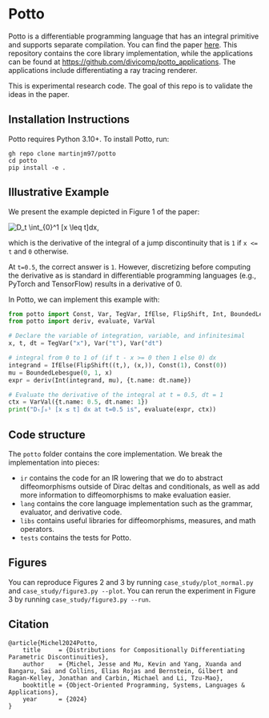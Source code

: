 # Potto
Potto is a differentiable programming language that has an integral primitive and supports separate compilation. You can find the paper [here](https://dl.acm.org/doi/10.1145/3649843). This repository contains the core library implementation, while the applications can be found at https://github.com/divicomp/potto_applications. The applications include differentiating a ray tracing renderer.

This is experimental research code. The goal of this repo is to validate the ideas in the paper.

## Installation Instructions
Potto requires Python 3.10+. To install Potto, run:
```
gh repo clone martinjm97/potto
cd potto
pip install -e .
```

## Illustrative Example
We present the example depicted in Figure 1 of the paper:

![D_t \int_{0}^1 [x \leq t]dx](https://latex.codecogs.com/svg.latex?D_t%20\int_{x%20=%200}^1%20[x%20\leq%20t]dx),

which is the derivative of the integral of a jump discontinuity that is `1` if `x <= t` and `0` otherwise.

At `t=0.5`, the correct answer is `1`. However, discretizing before computing the derivative as is standard in differentiable programming languages (e.g., PyTorch and TensorFlow) results in a derivative of 0. 

In Potto, we can implement this example with:
```python
from potto import Const, Var, TegVar, IfElse, FlipShift, Int, BoundedLebesgue
from potto import deriv, evaluate, VarVal

# Declare the variable of integration, variable, and infinitesimal
x, t, dt = TegVar("x"), Var("t"), Var("dt")

# integral from 0 to 1 of (if t - x >= 0 then 1 else 0) dx
integrand = IfElse(FlipShift((t,), (x,)), Const(1), Const(0))
mu = BoundedLebesgue(0, 1, x)
expr = deriv(Int(integrand, mu), {t.name: dt.name})

# Evaluate the derivative of the integral at t = 0.5, dt = 1
ctx = VarVal({t.name: 0.5, dt.name: 1})
print("Dₜ∫₀¹ [x ≤ t] dx at t=0.5 is", evaluate(expr, ctx))
```


## Code structure
The `potto` folder contains the core implementation. We break the implementation into pieces:
- `ir` contains the code for an IR lowering that we do to abstract diffeomorphisms outside of Dirac deltas and conditionals, as well as add more information to diffeomorphisms to make evaluation easier.
- `lang` contains the core language implementation such as the grammar, evaluator, and derivative code.
- `libs` contains useful libraries for diffeomorphisms, measures, and math operators.
- `tests` contains the tests for Potto.


## Figures
You can reproduce Figures 2 and 3 by running `case_study/plot_normal.py` and `case_study/figure3.py --plot`. You can rerun the experiment in Figure 3 by running `case_study/figure3.py --run`.


## Citation
```
@article{Michel2024Potto,
    title     = {Distributions for Compositionally Differentiating Parametric Discontinuities},
    author    = {Michel, Jesse and Mu, Kevin and Yang, Xuanda and Bangaru, Sai and Collins, Elias Rojas and Bernstein, Gilbert and Ragan-Kelley, Jonathan and Carbin, Michael and Li, Tzu-Mao},
    booktitle = {Object-Oriented Programming, Systems, Languages & Applications},
    year      = {2024}
}
```
